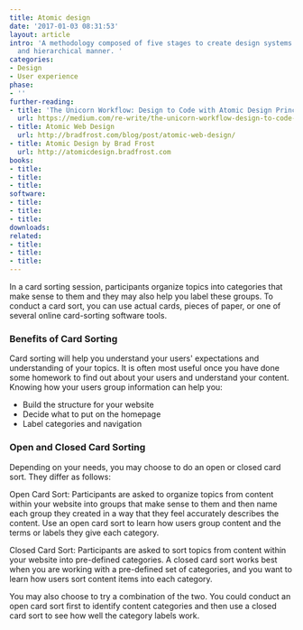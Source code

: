 ```yaml
---
title: Atomic design
date: '2017-01-03 08:31:53'
layout: article
intro: 'A methodology composed of five stages to create design systems in a deliberate
  and hierarchical manner. '
categories:
- Design
- User experience
phase:
- ''
further-reading:
- title: 'The Unicorn Workflow: Design to Code with Atomic Design Principles and Sketch'
  url: https://medium.com/re-write/the-unicorn-workflow-design-to-code-with-atomic-design-principles-and-sketch-8b0fe7d05a37#.k8w0r72so
- title: Atomic Web Design
  url: http://bradfrost.com/blog/post/atomic-web-design/
- title: Atomic Design by Brad Frost
  url: http://atomicdesign.bradfrost.com
books:
- title: 
- title: 
- title: 
software:
- title: 
- title: 
- title: 
downloads: 
related:
- title: 
- title: 
- title: 
---
```


In a card sorting session, participants organize topics into categories that make sense to them and they may also help you label these groups. To conduct a card sort, you can use actual cards, pieces of paper, or one of several online card-sorting software tools.

### Benefits of Card Sorting

Card sorting will help you understand your users' expectations and understanding of your topics. It is often most useful once you have done some homework to find out about your users and understand your content. Knowing how your users group information can help you:

* Build the structure for your website
* Decide what to put on the homepage
* Label categories and navigation

### Open and Closed Card Sorting

Depending on your needs, you may choose to do an open or closed card sort. They differ as follows:

Open Card Sort: Participants are asked to organize topics from content within your website into groups that make sense to them and then name each group they created in a way that they feel accurately describes the content. Use an open card sort to learn how users group content and the terms or labels they give each category.

Closed Card Sort: Participants are asked to sort topics from content within your website into pre-defined categories. A closed card sort works best when you are working with a pre-defined set of categories, and you want to learn how users sort content items into each category.

You may also choose to try a combination of the two. You could conduct an open card sort first to identify content categories and then use a closed card sort to see how well the category labels work.